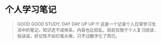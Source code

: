 # 个人学习笔记

> GOOD GOOD STUDY, DAY DAY UP UP !!!
>这是一个记录个人日常学习生活中的笔记，知识还不成体系，内容也比较乱，目前仅限于个人复习阅读..
>俗话说，好记性不如烂笔头嘛，只不过数字化了而已。
